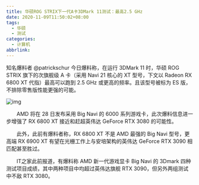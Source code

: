 ```yaml
---
title: 华硕ROG STRIX下一代A卡3DMark 11测试：最高2.5 GHz
date: 2020-11-09T11:50:02+08:00
tags:
  - 华硕
  - 测试
categories:
  - 计算机
abbrlink:
---
```


知名爆料者 @patrickschur 今日爆料称，在运行 3DMark 11 时，华硕 ROG  STRIX 旗下的次旗舰级 A 卡（采用 Navi 21 核心的 XT 型号，下文以 Radeon RX 6800 XT 代指）最高可以跑到 2.5 GHz 或更高的频率。且该型号被标为 ES 版，不排除零售版性能更强的可能。

![img](https://cdn.jsdelivr.net/gh/yakeing/Documentation@main/Hexo/images/aa37-kcaeqzx0727449.jpg)

　　AMD 将在 28 日发布采用 Big Navi 的 6000 系列游戏卡，此次爆料信息进一步增强了 RX 6800 XT 接近和赶超英伟达 GeForce RTX 3080 的可能性。

　　此外，此前有爆料者称，RX 6800 XT 不是 AMD 最强的 Big Navi 型号，更高端 RX 6900 XT 有望在光栅工作上与安培架构的英伟达 GeForce RTX 3090 相匹配甚至胜过。

　　IT之家此前报道，有爆料称 AMD 新一代游戏显卡 Big Navi 的 3Dmark 四种测试项目成绩，其中两种项目中均超过英伟达旗舰 RTX 3090，但另外两组测试中不敌 RTX 3080。
